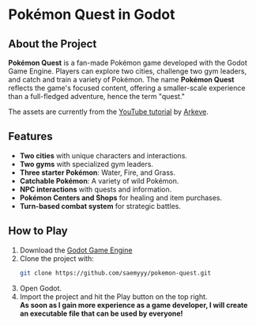# Pokémon Quest in Godot

## About the Project
**Pokémon Quest** is a fan-made Pokémon game developed with the Godot Game Engine. Players can explore two cities, challenge two gym leaders, and catch and train a variety of Pokémon. The name **Pokémon Quest** reflects the game's focused content, offering a smaller-scale experience than a full-fledged adventure, hence the term "quest."

The assets are currently from the [YouTube tutorial](https://www.youtube.com/watch?v=jSv5sGpnFso) by [Arkeve](https://www.youtube.com/@Arkeve).

## Features
- **Two cities** with unique characters and interactions.
- **Two gyms** with specialized gym leaders.
- **Three starter Pokémon**: Water, Fire, and Grass.
- **Catchable Pokémon**: A variety of wild Pokémon.
- **NPC interactions** with quests and information.
- **Pokémon Centers and Shops** for healing and item purchases.
- **Turn-based combat system** for strategic battles.

## How to Play
1. Download the [Godot Game Engine](https://godotengine.org/download/)
2. Clone the project with:
   ```bash
   git clone https://github.com/saemyyy/pokemon-quest.git
3. Open Godot.
4. Import the project and hit the Play button on the top right. <br>
**As soon as I gain more experience as a game developer, I will create an executable file that can be used by everyone!**
